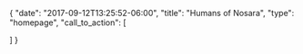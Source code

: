 {
  "date": "2017-09-12T13:25:52-06:00",
  "title": "Humans of Nosara",
  "type": "homepage",
  "call_to_action": [

  ]
}
